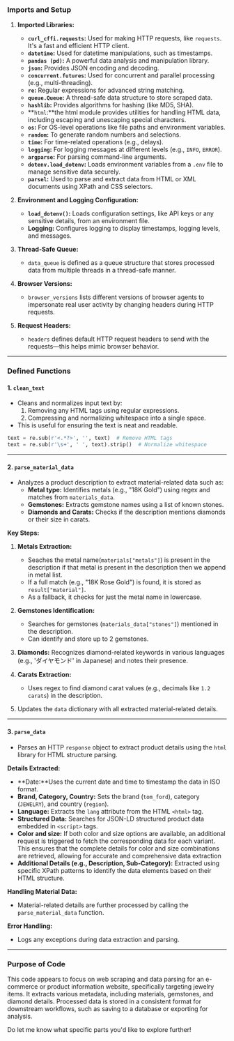 ### **Imports and Setup**
1. **Imported Libraries:**
   - **`curl_cffi.requests`:** Used for making HTTP requests, like `requests`. It's a fast and efficient HTTP client.
   - **`datetime`:** Used for datetime manipulations, such as timestamps.
   - **`pandas (pd)`:** A powerful data analysis and manipulation library.
   - **`json`:** Provides JSON encoding and decoding.
   - **`concurrent.futures`:** Used for concurrent and parallel processing (e.g., multi-threading).
   - **`re`:** Regular expressions for advanced string matching.
   - **`queue.Queue`:** A thread-safe data structure to store scraped data.
   - **`hashlib`:** Provides algorithms for hashing (like MD5, SHA).
   - **`html`:**the html module provides utilities for handling HTML data, including escaping and unescaping special characters.
   - **`os`:** For OS-level operations like file paths and environment variables.
   - **`random`:** To generate random numbers and selections.
   - **`time`:** For time-related operations (e.g., delays).
   - **`logging`:** For logging messages at different levels (e.g., `INFO`, `ERROR`).
   - **`argparse`:** For parsing command-line arguments.
   - **`dotenv.load_dotenv`:** Loads environment variables from a `.env` file to manage sensitive data securely.
   - **`parsel`:** Used to parse and extract data from HTML or XML documents using XPath and CSS selectors.

2. **Environment and Logging Configuration:**
   - **`load_dotenv()`:** Loads configuration settings, like API keys or any sensitive details, from an environment file.
   - **Logging:** Configures logging to display timestamps, logging levels, and messages.

3. **Thread-Safe Queue:**
   - `data_queue` is defined as a queue structure that stores processed data from multiple threads in a thread-safe manner.

4. **Browser Versions:**
   - `browser_versions` lists different versions of browser agents to impersonate real user activity by changing headers during HTTP requests.

5. **Request Headers:**
   - `headers` defines default HTTP request headers to send with the requests—this helps mimic browser behavior.

---

### **Defined Functions**

#### 1. **`clean_text`**
   - Cleans and normalizes input text by:
     1. Removing any HTML tags using regular expressions.
     2. Compressing and normalizing whitespace into a single space.
   - This is useful for ensuring the text is neat and readable.

```python
text = re.sub(r'<.*?>', '', text)  # Remove HTML tags
text = re.sub(r'\s+', ' ', text).strip()  # Normalize whitespace
```

---

#### 2. **`parse_material_data`**
   - Analyzes a product description to extract material-related data such as:
     - **Metal type:** Identifies metals (e.g., "18K Gold") using regex and matches from `materials_data`.
     - **Gemstones:** Extracts gemstone names using a list of known stones.
     - **Diamonds and Carats:** Checks if the description mentions diamonds or their size in carats.

   **Key Steps:**
   1. **Metals Extraction:**
      - Seaches the metal name(`materials["metals"]`) is present in the description if that metal is present in the description then we append in metal list.
      - If a full match (e.g., "18K Rose Gold") is found, it is stored as `result["material"]`.
      - As a fallback, it checks for just the metal name in lowercase.

   2. **Gemstones Identification:**
      - Searches for gemstones (`materials_data["stones"]`) mentioned in the description.
      - Can identify and store up to 2 gemstones.

   3. **Diamonds:** Recognizes diamond-related keywords in various languages (e.g., 'ダイヤモンド' in Japanese) and notes their presence.

   4. **Carats Extraction:**
      - Uses regex to find diamond carat values (e.g., decimals like `1.2 carats`) in the description.

   5. Updates the `data` dictionary with all extracted material-related details.

---

#### 3. **`parse_data`**
   - Parses an HTTP `response` object to extract product details using the `html` library for HTML structure parsing.

   **Details Extracted:**
   - **Date:**Uses the current date and time to timestamp the data in ISO format.
   - **Brand, Category, Country:** Sets the brand (`tom_ford`), category (`JEWELRY`), and country (`region`).
   - **Language:** Extracts the `lang` attribute from the HTML `<html>` tag.
   - **Structured Data:** Searches for JSON-LD structured product data embedded in `<script>` tags.
   - **Color and size:** If both color and size options are available, an additional request is triggered to fetch the corresponding data for each variant. This ensures that the complete details for color and size combinations are retrieved, allowing for accurate and comprehensive data extraction
   - **Additional Details (e.g., Description, Sub-Category):** Extracted using specific XPath patterns to identify the data elements based on their HTML structure.

   **Handling Material Data:**
   - Material-related details are further processed by calling the `parse_material_data` function.

   **Error Handling:**
   - Logs any exceptions during data extraction and parsing.

---

### **Purpose of Code**
This code appears to focus on web scraping and data parsing for an e-commerce or product information website, specifically targeting jewelry items. It extracts various metadata, including materials, gemstones, and diamond details. Processed data is stored in a consistent format for downstream workflows, such as saving to a database or exporting for analysis.

Do let me know what specific parts you'd like to explore further!
